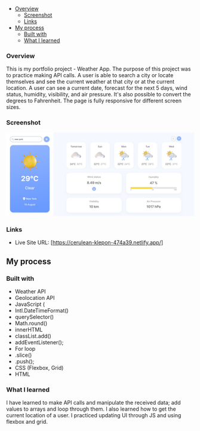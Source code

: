 - [Overview](#overview)
  - [Screenshot](#screenshot)
  - [Links](#links)
- [My process](#my-process)
  - [Built with](#built-with)
  - [What I learned](#what-i-learned)

### Overview

This is my portfolio project - Weather App. The purpose of this project was to practice making API calls. A user is able to search a city or locate themselves and see the current weather at that city or at the current location. A user can see a current date, forecast for the next 5 days, wind status, humidity, visibility, and air pressure. It's also possible to convert the degrees to Fahrenheit. The page is fully responsive for different screen sizes. 

### Screenshot

![Screenshot](icons/screenshot.jpg)

### Links

- Live Site URL: [https://cerulean-klepon-474a39.netlify.app/]

## My process

### Built with
- Weather API
- Geolocation API
- JavaScript (
- Intl.DateTimeFormat()
- querySelector()
- Math.round()
- innerHTML
- classList.add()
- addEventListener();
- For loop
- .slice()
- .push();
- CSS (Flexbox, Grid)
- HTML

### What I learned
I have learned to make API calls and manipulate the received data; add values to arrays and loop through them. I also learned how to get the current location of a user. I practiced updating UI through JS and using flexbox and grid. 
